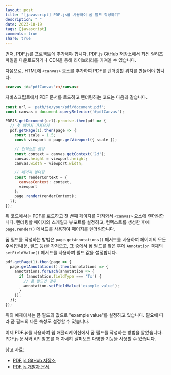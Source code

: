 ```yaml
---
layout: post
title: "[javascript] PDF.js를 사용하여 폼 필드 작성하기"
description: " "
date: 2023-10-19
tags: [javascript]
comments: true
share: true
---
```


먼저, PDF.js를 프로젝트에 추가해야 합니다. PDF.js GitHub 저장소에서 최신 릴리즈 파일을 다운로드하거나 CDN을 통해 라이브러리를 가져올 수 있습니다.

다음으로, HTML에 `<canvas>` 요소를 추가하여 PDF를 렌더링할 위치를 만들어야 합니다.

```html
<canvas id="pdfCanvas"></canvas>
```

자바스크립트에서 PDF 문서를 로드하고 렌더링하는 코드는 다음과 같습니다.

```javascript
const url = 'path/to/your/pdf/document.pdf';
const canvas = document.querySelector('#pdfCanvas');

PDFJS.getDocument(url).promise.then(pdf => {
  // 첫 페이지 가져오기
  pdf.getPage(1).then(page => {
    const scale = 1.5;
    const viewport = page.getViewport({ scale });

    // 컨텍스트 생성
    const context = canvas.getContext('2d');
    canvas.height = viewport.height;
    canvas.width = viewport.width;

    // 페이지 렌더링
    const renderContext = {
      canvasContext: context,
      viewport
    };
    page.render(renderContext);
  });
});
```

위 코드에서는 PDF를 로드하고 첫 번째 페이지를 가져와서 `<canvas>` 요소에 렌더링합니다. 렌더링할 페이지의 스케일과 뷰포트를 설정하고, 컨텍스트를 생성한 후에 `page.render()` 메서드를 사용하여 페이지를 렌더링합니다.

폼 필드를 작성하는 방법은 `page.getAnnotations()` 메서드를 사용하여 페이지의 모든 주석(안내문, 필드 등)을 가져오고, 그 중에서 폼 필드를 찾은 후에 `Annotation` 객체의 `setFieldValue()` 메서드를 사용하여 필드 값을 설정합니다.

```javascript
pdf.getPage(1).then(page => {
  page.getAnnotations().then(annotations => {
    annotations.forEach(annotation => {
      if (annotation.fieldType === 'Tx') {
        // 폼 필드인 경우
        annotation.setFieldValue('example value');
      }
    });
  });
});
```

위의 예제에서는 폼 필드의 값으로 "example value"를 설정하고 있습니다. 필요에 따라 폼 필드의 다른 속성도 설정할 수 있습니다.

이제 PDF.js를 사용하여 웹 애플리케이션에서 폼 필드를 작성하는 방법을 알았습니다. PDF.js 문서와 API 참조를 더 자세히 살펴보면 다양한 기능을 사용할 수 있습니다.

참고 자료:
- [PDF.js GitHub 저장소](https://github.com/mozilla/pdf.js)
- [PDF.js 개발자 문서](https://mozilla.github.io/pdf.js/)
